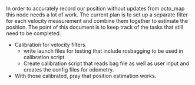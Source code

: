 In order to accurately record our position without updates from octo_map this node needs a lot of work. The current plan is to set up a separate filter for each velocity measurement and combine them together to estimate the position.
The point of this document is to keep track of the tasks that still need to be completed. 
* Calibration for velocity filters.
    - write launch files for testing that include rosbagging to be used in calibration script.
    - Create calibration script that reads bag file as well as user input and creates the config files for odometry. 
* With those calibrated, pray that position estimation works. 